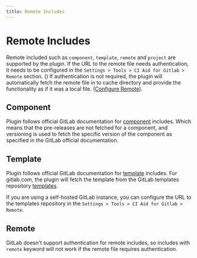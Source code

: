 ```yaml
---
title: Remote Includes
---
```

# Remote Includes

Remote included such as `component`, `template`, `remote` and `project` are supported by the plugin.
If the URL to the remote file needs authentication, it needs to be configured in the `Settings > Tools > CI Aid for Gitlab > Remote` section. ()
If authentication is not required, the plugin will automatically fetch the remote file in to cache directory and provide the functionality as if it was a local file. ([Configure Remote](../configuration/remote#gitlab-configuration)).

## Component
Plugin follows official GitLab documentation for [component](https://docs.gitlab.com/ee/ci/yaml/#component) includes. 
Which means that the pre-releases are not fetched for a component, and versioning is used to fetch the specific version of the component as specified in the GitLab official documentation.

## Template
Plugin follows official GitLab documentation for [template](https://docs.gitlab.com/ee/ci/yaml/#template) includes.
For gitlab.com, the plugin will fetch the template from the GitLab templates repository [templates](https://gitlab.com/gitlab-org/gitlab/-/tree/master/lib/gitlab/ci/templates).

If you are using a self-hosted GitLab instance, you can configure the URL to the templates repository in the `Settings > Tools > CI Aid for Gitlab > Remote`.

## Remote
GitLab doesn't support authentication for remote includes, so includes with `remote` keyword will not work if the remote file requires authentication.
